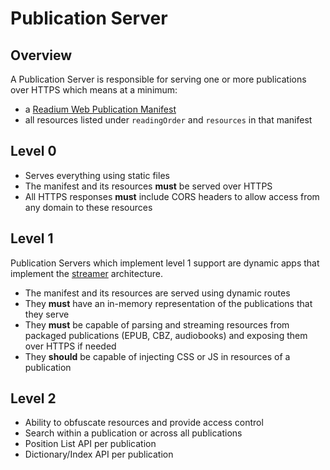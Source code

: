 # Publication Server

## Overview

A Publication Server is responsible for serving one or more publications over HTTPS which means at a minimum:

- a [Readium Web Publication Manifest](https://readium.org/webpub-manifest)
- all resources listed under `readingOrder` and `resources` in that manifest

## Level 0

- Serves everything using static files
- The manifest and its resources <strong class="rfc">must</strong> be served over HTTPS
- All HTTPS responses <strong class="rfc">must</strong> include CORS headers to allow access from any domain to these resources

## Level 1

Publication Servers which implement level 1 support are dynamic apps that implement the [streamer](../streamer) architecture.

- The manifest and its resources are served using dynamic routes
- They <strong class="rfc">must</strong> have an in-memory representation of the publications that they serve
- They <strong class="rfc">must</strong> be capable of parsing and streaming resources from packaged publications (EPUB, CBZ, audiobooks) and exposing them over HTTPS if needed
- They <strong class="rfc">should</strong> be capable of injecting CSS or JS in resources of a publication

## Level 2

- Ability to obfuscate resources and provide access control
- Search within a publication or across all publications
- Position List API per publication
- Dictionary/Index API per publication